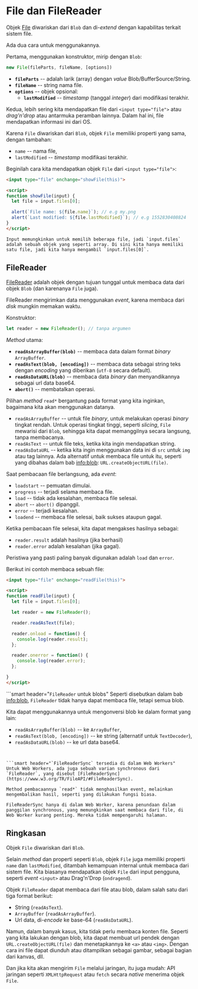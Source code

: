 # File dan FileReader

Objek [File](https://www.w3.org/TR/FileAPI/#dfn-file) diwariskan dari `Blob` dan di-*extend* dengan kapabilitas terkait sistem file.

Ada dua cara untuk menggunakannya.

Pertama, menggunakan konstruktor, mirip dengan `Blob`:

```js
new File(fileParts, fileName, [options])
```

- **`fileParts`** -- adalah larik (array) dengan *value* Blob/BufferSource/String.
- **`fileName`** -- string nama file.
- **`options`** -- objek opsional:
    - **`lastModified`** -- *timestamp* (tanggal *integer*) dari modifikasi terakhir.

Kedua, lebih sering kita mendapatkan file dari `<input type="file">` atau *drag'n'drop* atau antarmuka peramban lainnya. Dalam hal ini, file mendapatkan informasi ini dari OS.

Karena `File` diwariskan dari `Blob`, objek `File` memiliki properti yang sama, dengan tambahan:
- `name` -- nama file,
- `lastModified` -- *timestamp* modifikasi terakhir.

Beginilah cara kita mendapatkan objek `File` dari `<input type="file">`:

```html run
<input type="file" onchange="showFile(this)">

<script>
function showFile(input) {
  let file = input.files[0];

  alert(`File name: ${file.name}`); // e.g my.png
  alert(`Last modified: ${file.lastModified}`); // e.g 1552830408824
}
</script>
```

```smart
Input memungkinkan untuk memilih beberapa file, jadi `input.files` adalah sebuah objek yang seperti array. Di sini kita hanya memiliki satu file, jadi kita hanya mengambil `input.files[0]`.
```

## FileReader

[FileReader](https://www.w3.org/TR/FileAPI/#dfn-filereader) adalah objek dengan tujuan tunggal untuk membaca data dari objek `Blob` (dan karenanya `File` juga).

FileReader mengirimkan data menggunakan *event*, karena membaca dari *disk* mungkin memakan waktu.

Konstruktor:

```js
let reader = new FileReader(); // tanpa argumen
```

*Method* utama:

- **`readAsArrayBuffer(blob)`** -- membaca data dalam format *binary* `ArrayBuffer`.
- **`readAsText(blob, [encoding])`** -- membaca data sebagai string teks dengan *encoding* yang diberikan (`utf-8` secara default).
- **`readAsDataURL(blob)`** -- membaca data *binary* dan menyandikannya sebagai url data base64.
- **`abort()`** -- membatalkan operasi.

Pilihan *method* `read*` bergantung pada format yang kita inginkan, bagaimana kita akan menggunakan datanya.

- `readAsArrayBuffer` -- untuk file *binary*, untuk melakukan operasi *binary* tingkat rendah. Untuk operasi tingkat tinggi, seperti *slicing*, `File` mewarisi dari `Blob`, sehingga kita dapat memanggilnya secara langsung, tanpa membacanya.
- `readAsText` -- untuk file teks, ketika kita ingin mendapatkan string.
- `readAsDataURL` -- ketika kita ingin menggunakan data ini di `src` untuk `img` atau tag lainnya. Ada alternatif untuk membaca file untuk itu, seperti yang dibahas dalam bab <info:blob>: `URL.createObjectURL(file)`.

Saat pembacaan file berlangsung, ada *event*:
- `loadstart` -- pemuatan dimulai.
- `progress` -- terjadi selama membaca file.
- `load` -- tidak ada kesalahan, membaca file selesai.
- `abort` -- `abort()` dipanggil.
- `error` -- terjadi kesalahan.
- `loadend` -- membaca file selesai, baik sukses ataupun gagal.

Ketika pembacaan  file selesai, kita dapat mengakses hasilnya sebagai:
- `reader.result` adalah hasilnya (jika berhasil)
- `reader.error` adalah kesalahan (jika gagal).

Peristiwa yang pasti paling banyak digunakan adalah `load` dan `error`.

Berikut ini contoh membaca sebuah file:

```html run
<input type="file" onchange="readFile(this)">

<script>
function readFile(input) {
  let file = input.files[0];

  let reader = new FileReader();

  reader.readAsText(file);

  reader.onload = function() {
    console.log(reader.result);
  };

  reader.onerror = function() {
    console.log(reader.error);
  };

}
</script>
```

```smart header="`FileReader` untuk blobs"
Seperti disebutkan dalam bab <info:blob>, `FileReader` tidak hanya dapat membaca file, tetapi semua blob.

Kita dapat menggunakannya untuk mengonversi blob ke dalam format yang lain:
- `readAsArrayBuffer(blob)` -- ke `ArrayBuffer`,
- `readAsText(blob, [encoding])` -- ke string (alternatif untuk `TextDecoder`),
- `readAsDataURL(blob)` -- ke url data base64.
```


```smart header="`FileReaderSync` tersedia di dalam Web Workers"
Untuk Web Workers, ada juga sebuah varian synchronous dari `FileReader`, yang disebut [FileReaderSync](https://www.w3.org/TR/FileAPI/#FileReaderSync).

Method pembacaannya `read*` tidak menghasilkan event, melainkan mengembalikan hasil, seperti yang dilakukan fungsi biasa.

FileReaderSync hanya di dalam Web Worker, karena penundaan dalam panggilan synchronous, yang memungkinkan saat membaca dari file, di Web Worker kurang penting. Mereka tidak mempengaruhi halaman.
```

## Ringkasan

Objek `File` diwariskan dari `Blob`.

Selain *method* dan properti seperti `Blob`, objek `File` juga memiliki properti `name` dan `lastModified`, ditambah kemampuan internal untuk membaca dari sistem file. Kita biasanya mendapatkan objek `File` dari input pengguna, seperti *event* `<input>` atau Drag'n'Drop (`ondragend`).

Objek `FileReader` dapat membaca dari file atau blob, dalam salah satu dari tiga format berikut:
- String (`readAsText`).
- `ArrayBuffer` (`readAsArrayBuffer`).
- Url data, di-*encode* ke base-64 (`readAsDataURL`).

Namun, dalam banyak kasus, kita tidak perlu membaca konten file. Seperti yang kita lakukan dengan blob, kita dapat membuat url pendek dengan `URL.createObjectURL(file)` dan menetapkannya ke `<a>` atau `<img>`. Dengan cara ini file dapat diunduh atau ditampilkan sebagai gambar, sebagai bagian dari kanvas, dll.

Dan jika kita akan mengirim `File` melalui jaringan, itu juga mudah: API jaringan seperti `XMLHttpRequest` atau `fetch` secara *native* menerima objek `File`.
